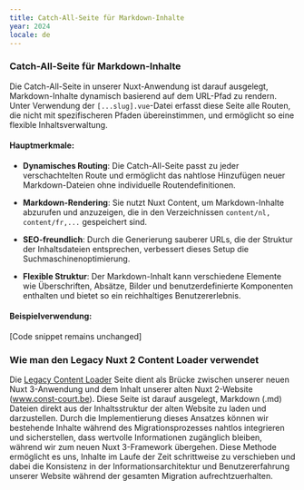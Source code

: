 ```yaml
---
title: Catch-All-Seite für Markdown-Inhalte
year: 2024
locale: de
---
```


### Catch-All-Seite für Markdown-Inhalte

Die Catch-All-Seite in unserer Nuxt-Anwendung ist darauf ausgelegt, Markdown-Inhalte dynamisch basierend auf dem URL-Pfad zu rendern. Unter Verwendung der `[...slug].vue`-Datei erfasst diese Seite alle Routen, die nicht mit spezifischeren Pfaden übereinstimmen, und ermöglicht so eine flexible Inhaltsverwaltung.

#### Hauptmerkmale:

- **Dynamisches Routing**: Die Catch-All-Seite passt zu jeder verschachtelten Route und ermöglicht das nahtlose Hinzufügen neuer Markdown-Dateien ohne individuelle Routendefinitionen.

- **Markdown-Rendering**: Sie nutzt Nuxt Content, um Markdown-Inhalte abzurufen und anzuzeigen, die in den Verzeichnissen `content/nl, content/fr,...` gespeichert sind.

- **SEO-freundlich**: Durch die Generierung sauberer URLs, die der Struktur der Inhaltsdateien entsprechen, verbessert dieses Setup die Suchmaschinenoptimierung.

- **Flexible Struktur**: Der Markdown-Inhalt kann verschiedene Elemente wie Überschriften, Absätze, Bilder und benutzerdefinierte Komponenten enthalten und bietet so ein reichhaltiges Benutzererlebnis.

#### Beispielverwendung:

[Code snippet remains unchanged]

### Wie man den Legacy Nuxt 2 Content Loader verwendet
Die [Legacy Content Loader](/de/legacyContent) Seite dient als Brücke zwischen unserer neuen Nuxt 3-Anwendung und dem Inhalt unserer alten Nuxt 2-Website (www.const-court.be). Diese Seite ist darauf ausgelegt, Markdown (.md) Dateien direkt aus der Inhaltsstruktur der alten Website zu laden und darzustellen. Durch die Implementierung dieses Ansatzes können wir bestehende Inhalte während des Migrationsprozesses nahtlos integrieren und sicherstellen, dass wertvolle Informationen zugänglich bleiben, während wir zum neuen Nuxt 3-Framework übergehen. Diese Methode ermöglicht es uns, Inhalte im Laufe der Zeit schrittweise zu verschieben und dabei die Konsistenz in der Informationsarchitektur und Benutzererfahrung unserer Website während der gesamten Migration aufrechtzuerhalten.
